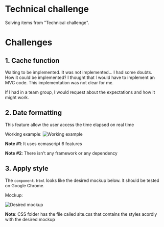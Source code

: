 # Technical challenge

Solving items from "Technical challenge".

# Challenges

## 1. Cache function
Waiting to be implemented.
It was not implemented... I had some doubts.
How it could be implemented? I thought that I would have to implement an MVC code.
This implementation was not clear for me.

If I had in a team group, I would request about the expectations and how it might work.

## 2. Date formatting
This feature allow the user access the time elapsed on real time

Working example:
![Working example](https://i.ibb.co/G59QXBd/example.gif)

**Note #1**: It uses ecmascript 6 features

**Note #2**: There isn't any framework or any dependency

## 3. Apply style
The `component.html` looks like the desired mockup below. It should be tested on Google Chrome.

Mockup:

![Desired mockup](https://i.ibb.co/Brh3jXQ/mockup.png)

**Note**: CSS folder has the file called site.css that contains the styles acordly with the desired mockup
